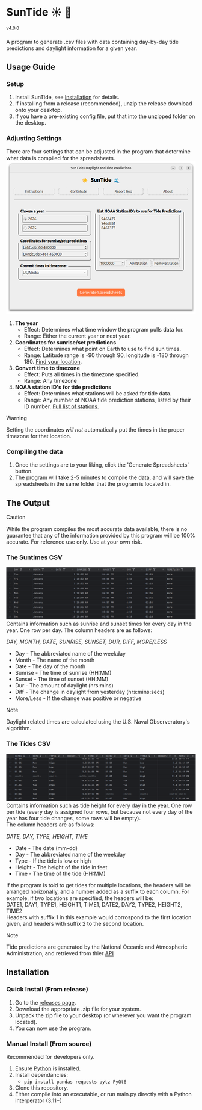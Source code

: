 # SunTide  :sunny: :ocean:  
<sup> v4.0.0 </sup>  
  
A program to generate .csv files with data containing day-by-day tide predictions and daylight information for a given year.  
   
## Usage Guide
### Setup
1. Install SunTide, see [Installation](#Installation) for details.  
2. If installing from a release (recommended), unzip the release download onto your desktop.
3. If you have a pre-existing config file, put that into the unzipped folder on the desktop.
  
### Adjusting Settings  
There are four settings that can be adjusted in the program that determine what data is compiled for the spreadsheets.
![Screenshot of SunTide program window](/screenshots/Program_Screenshot.png)
1. **The year**
    - Effect: Determines what time window the program pulls data for.
    - Range: Either the current year or next year.
2. **Coordinates for sunrise/set predictions**
    - Effect: Determines what point on Earth to use to find sun times.
    - Range: Latitude range is -90 through 90, longitude is -180 through 180. [Find your location](https://gps-coordinates.org/).
3. **Convert time to timezone**
    - Effect: Puts all times in the timezone specified.
    - Range: Any timezone
4. **NOAA station ID's for tide predictions**
    - Effect: Determines what stations will be asked for tide data. 
    - Range: Any number of NOAA tide prediction stations, listed by their ID number. [Full list of stations](https://tidesandcurrents.noaa.gov/tide_predictions.html).

  > [!WARNING]
  > Setting the coordinates *will not* automatically put the times in the proper timezone for that location.


### Compiling the data
1. Once the settings are to your liking, click the 'Generate Spreadsheets' button.
2. The program will take 2-5 minutes to compile the data, and will save the spreadsheets in the same folder that the program is located in.
  
## The Output  
> [!CAUTION]
> While the program compiles the most accurate data available, there is no guarantee that any of the information provided by this program will be 100% accurate.
> For reference use only. Use at your own risk.
   
### The Suntimes CSV
![Screenshot of output for daylight spreadsheet](/screenshots/Daylight_Output.png)
Contains information such as sunrise and sunset times for every day in the year.
One row per day. The column headers are as follows:  
  
*DAY, MONTH, DATE, SUNRISE, SUNSET, DUR, DIFF, MORE/LESS*  
- Day - The abbreviated name of the weekday  
- Month - The name of the month  
- Date - The day of the month  
- Sunrise - The time of sunrise (HH:MM)  
- Sunset - The time of sunset (HH:MM)  
- Dur - The amount of daylight (hrs:mins)  
- Diff - The change in daylight from yesterday (hrs:mins:secs)
- More/Less - If the change was positive or negative  
> [!NOTE]
> Daylight related times are calculated using the U.S. Naval Observeratory's algorithm.
  
### The Tides CSV
![Screenshot of output for tides spreadsheet](/screenshots/Tide_Output.png)
Contains information such as tide height for every day in the year.
One row per tide (every day is assigned four rows, but because not every day of the year has four tide changes, some rows will be empty).  
The column headers are as follows:  
  
*DATE, DAY, TYPE, HEIGHT, TIME*  
- Date - The date (mm-dd)  
- Day - The abbreviated name of the weekday  
- Type - If the tide is low or high  
- Height - The height of the tide in feet  
- Time - The time of the tide (HH:MM)  

If the program is told to get tides for multiple locations, the headers will be arranged horizonally, and a number added as a suffix to each column. For example, if two locations are specified, the headers will be:  
DATE1, DAY1, TYPE1, HEIGHT1, TIME1, DATE2, DAY2, TYPE2, HEIGHT2, TIME2  
Headers with suffix 1 in this example would corrospond to the first location given, and headers with suffix 2 to the second location.  
> [!NOTE]
> Tide predictions are generated by the National Oceanic and Atmospheric Administration, and retrieved from thier [API](https://api.tidesandcurrents.noaa.gov/api/prod/)

## Installation

### Quick Install (From release)
1. Go to the [releases page](https://github.com/techno-user314/suntide/releases/).
2. Download the appropriate .zip file for your system.
3. Unpack the zip file to your desktop (or wherever you want the program located).
4. You can now use the program. 

### Manual Install (From source)
Recommended for developers only.
1. Ensure [Python](https://www.python.org/downloads/) is installed.
2. Install dependancies:
   - `pip install pandas requests pytz PyQt6`
3. Clone this repository.
4. Either compile into an executable, or run main.py directly with a Python interperator (3.11+)
